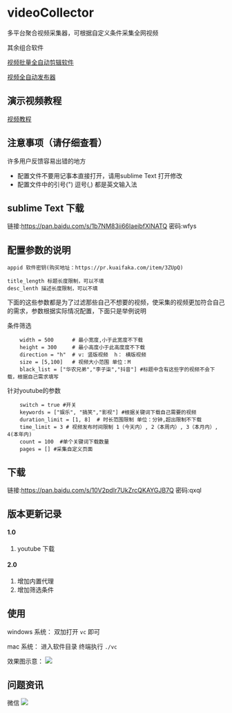 # videoCollector

多平台聚合视频采集器，可根据自定义条件采集全网视频

其余组合软件

[视频批量全自动剪辑软件](https://github.com/suifengqjn/videoWater)

[视频全自动发布器](https://github.com/suifengqjn/mediaBot)

## 演示视频教程

[视频教程]()


## 注意事项（请仔细查看）

许多用户反馈容易出错的地方

* 配置文件不要用记事本直接打开，请用sublime Text 打开修改 
* 配置文件中的引号(") 逗号(,) 都是英文输入法 

## sublime Text 下载

链接:https://pan.baidu.com/s/1b7NM83ii66IaeibfXlNATQ  密码:wfys



## 配置参数的说明

```
appid 软件密钥(购买地址：https://pr.kuaifaka.com/item/3ZUpQ)

title_length 标题长度限制，可以不填
desc_lenth 描述长度限制，可以不填

```

下面的这些参数都是为了过滤那些自己不想要的视频，使采集的视频更加符合自己的需求，参数根据实际情况配置，下面只是举例说明


条件筛选

```
    width = 500      # 最小宽度,小于此宽度不下载
    height = 300     # 最小高度小于此高度度不下载
    direction = "h"  # v: 竖版视频  h： 横版视频
    size = [5,100]   # 视频大小范围 单位：M
    black_list = ["华农兄弟","李子柒","抖音"] #标题中含有这些字的视频不会下载，根据自己需求填写
```

针对youtube的参数
```
    switch = true #开关
    keywords = ["娱乐", "搞笑","影视"] #根据关键词下载自己需要的视频
    duration_limit = [1, 8]  # 时长范围限制 单位：分钟,超出限制不下载
    time_limit = 3 # 视频发布时间限制 1（今天内）, 2（本周内）, 3（本月内）, 4(本年内)
    count = 100  #单个关键词下载数量
    pages = [] #采集自定义页面
```

## 下载

链接:https://pan.baidu.com/s/10V2pdIr7UkZrcQKAYGJB7Q  密码:qxql


## 版本更新记录

#### 1.0
1. youtube 下载

#### 2.0
1. 增加内置代理
2. 增加筛选条件

## 使用

windows 系统：
双加打开 `vc` 即可

mac 系统：
进入软件目录
终端执行 `./vc`


效果图示意：
![](https://github.com/suifengqjn/videoCollector/blob/master/image/1.png?raw=true)


## 问题资讯

微信
![](https://github.com/suifengqjn/videoWater/blob/master/image/wechat.jpeg?raw=true)